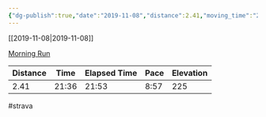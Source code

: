 ```yaml
---
{"dg-publish":true,"date":"2019-11-08","distance":2.41,"moving_time":"21:36","elapsed_time":"21:53","pace":"8:57","total_elevation_gain":225,"url":"https://www.strava.com/activities/2863282735","permalink":"/01-personal/strava/2019-11-08-morning-run/","dgPassFrontmatter":true}
---
```



[[2019-11-08\|2019-11-08]]

[Morning Run](https://www.strava.com/activities/2863282735)

| Distance | Time  | Elapsed Time | Pace | Elevation |
| -------- | ----- | ------------ | ---- | --------- |
| 2.41     | 21:36 | 21:53        | 8:57 | 225       |




#strava
